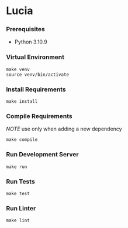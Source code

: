 # Lucia

### Prerequisites
- Python 3.10.9


### Virtual Environment
```
make venv
source venv/bin/activate
```
### Install Requirements
```
make install
```

### Compile Requirements 
*NOTE* use only when adding a new dependency
```
make compile
```
### Run Development Server
```
make run
```

### Run Tests
```
make test
```

### Run Linter
```
make lint
```